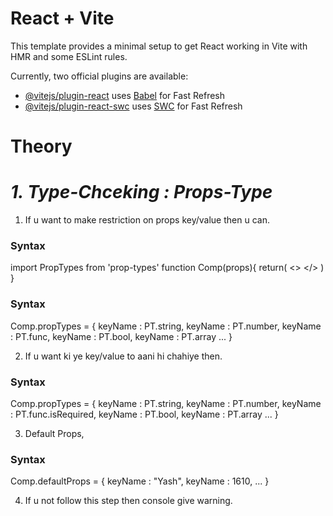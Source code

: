 # React + Vite

This template provides a minimal setup to get React working in Vite with HMR and some ESLint rules.

Currently, two official plugins are available:

- [@vitejs/plugin-react](https://github.com/vitejs/vite-plugin-react/blob/main/packages/plugin-react/README.md) uses [Babel](https://babeljs.io/) for Fast Refresh
- [@vitejs/plugin-react-swc](https://github.com/vitejs/vite-plugin-react-swc) uses [SWC](https://swc.rs/) for Fast Refresh


# Theory

# _1. Type-Chceking : Props-Type_

1. If u want to make restriction on props key/value then u can.

<h3>Syntax</h3>

import PropTypes from 'prop-types'
function Comp(props){
    return(
        <>
        </>
    )
}

<h3>Syntax</h3>

Comp.propTypes = {
    keyName : PT.string,
    keyName : PT.number,
    keyName : PT.func,
    keyName : PT.bool,
    keyName : PT.array
    ...
}

2. If u want ki ye key/value to aani hi chahiye then.

<h3>Syntax</h3>

Comp.propTypes = {
    keyName : PT.string,
    keyName : PT.number,
    keyName : PT.func.isRequired,
    keyName : PT.bool,
    keyName : PT.array
    ...
}

3. Default Props,

<h3>Syntax</h3>

Comp.defaultProps = {
    keyName : "Yash",
    keyName : 1610,
    ...
}

4. If u not follow this step then console give warning.